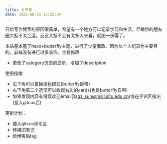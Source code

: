 ```yaml
---
title: 关于我
date: 2025-08-26 12:25:04
---
```


开始写作博客的原因很简单，希望有一个地方可以记录学习和生活，但微信的朋友圈大抵不太合适。反正大抵不会有太多人来看，就图一乐得了。

本站基本基于hexo+butterfly主题，进行了少量魔改。因为以个人纪录为主要目的，前端没有进行过多装饰。主要修改
* 更改了category页面的显示，增加了description

使用指南
* 右下角可以更换深色模式(butterfly自带)
* 右下角第二个选项可以收起右边的cards(也是butterfly自带)
* 如果发现内容有错误欢迎email我(qz_sun@mail.sjtu.edu.cn)或在评论区指出(接入gitcus后)

更新计划：
* 接入gitcus评论区
* 移植旧笔记
* 给博客贴tag